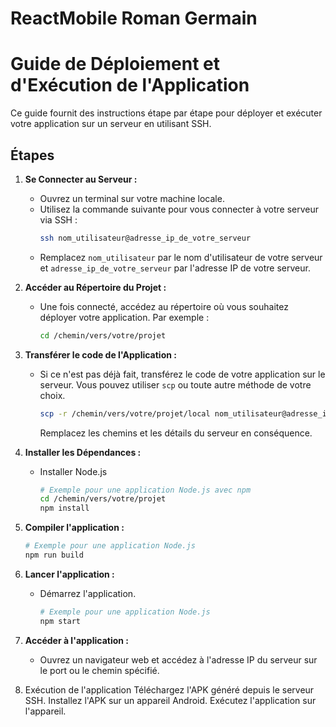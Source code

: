 # ReactMobile Roman Germain

# Guide de Déploiement et d'Exécution de l'Application

Ce guide fournit des instructions étape par étape pour déployer et exécuter votre application sur un serveur en utilisant SSH.

## Étapes

1. **Se Connecter au Serveur :**
   - Ouvrez un terminal sur votre machine locale.
   - Utilisez la commande suivante pour vous connecter à votre serveur via SSH :
     ```bash
     ssh nom_utilisateur@adresse_ip_de_votre_serveur
     ```
   - Remplacez `nom_utilisateur` par le nom d'utilisateur de votre serveur et `adresse_ip_de_votre_serveur` par l'adresse IP de votre serveur.

2. **Accéder au Répertoire du Projet :**
   - Une fois connecté, accédez au répertoire où vous souhaitez déployer votre application. Par exemple :
     ```bash
     cd /chemin/vers/votre/projet
     ```

3. **Transférer le code de l'Application :**
   - Si ce n'est pas déjà fait, transférez le code de votre application sur le serveur. Vous pouvez utiliser `scp` ou toute autre méthode de votre choix.
     ```bash
     scp -r /chemin/vers/votre/projet/local nom_utilisateur@adresse_ip_de_votre_serveur:/chemin/vers/destination
     ```
     Remplacez les chemins et les détails du serveur en conséquence.

4. **Installer les Dépendances :**
   - Installer Node.js
     ```bash
     # Exemple pour une application Node.js avec npm
     cd /chemin/vers/votre/projet
     npm install
     ```

5. **Compiler l'application :**
     ```bash
     # Exemple pour une application Node.js
     npm run build
     ```

6. **Lancer l'application :**
   - Démarrez l'application.
     ```bash
     # Exemple pour une application Node.js
     npm start
     ```

7. **Accéder à l'application :**
   - Ouvrez un navigateur web et accédez à l'adresse IP du serveur sur le port ou le chemin spécifié.
  
8. Exécution de l'application
Téléchargez l'APK généré depuis le serveur SSH.
Installez l'APK sur un appareil Android.
Exécutez l'application sur l'appareil.
